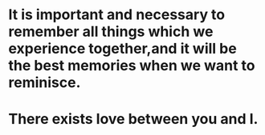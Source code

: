 # It is important and necessary to remember all things which we experience together,and it will be the best memories when we want to reminisce.
# There exists love between you and I.
